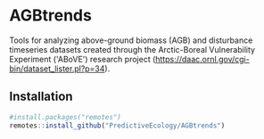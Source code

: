 # AGBtrends

<!-- badges: start -->
<!-- badges: end -->

Tools for analyzing above-ground biomass (AGB) and disturbance timeseries datasets created through the Arctic-Boreal Vulnerability Experiment ('ABoVE') research project (<https://daac.ornl.gov/cgi-bin/dataset_lister.pl?p=34>).

## Installation

``` r
#install.packages("remotes")
remotes::install_github("PredictiveEcology/AGBtrends")
```

